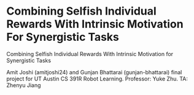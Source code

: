 # Combining Selfish Individual Rewards With Intrinsic Motivation For Synergistic Tasks
Combining Selfish Individual Rewards With Intrinsic Motivation for Synergistic Tasks

Amit Joshi (amitjoshi24) and Gunjan Bhattarai (gunjan-bhattarai) final project for UT Austin CS 391R Robot Learning.  Professor: Yuke Zhu.  TA: Zhenyu Jiang
